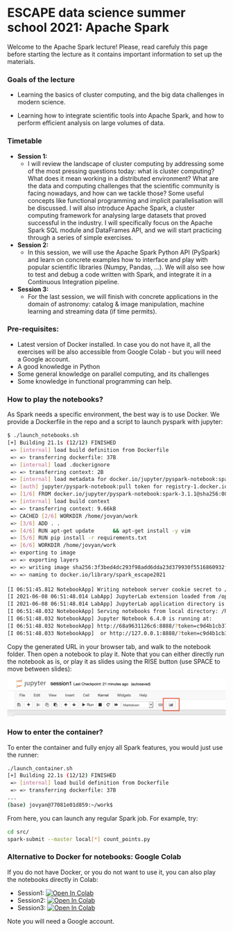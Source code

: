 # ESCAPE data science summer school 2021: Apache Spark

Welcome to the Apache Spark lecture! Please, read carefuly this page before starting the lecture as it contains important information to set up the materials. 

### Goals of the lecture

*  Learning the basics of cluster computing, and the big data challenges in modern science.
- Learning how to integrate scientific tools into Apache Spark, and how to perform efficient analysis on large volumes of data.

### Timetable

- **Session 1:** 
  - I will review the landscape of cluster computing by addressing some of the most pressing questions today: what is cluster computing? What does it mean working in a distributed environment? What are the data and computing challenges that the scientific community is facing nowadays, and how can we tackle those? Some useful concepts like functional programming and implicit parallelisation will be discussed. I will also introduce Apache Spark, a cluster computing framework for analysing large datasets that proved successful in the industry. I will specifically focus on the Apache Spark SQL module and DataFrames API, and we will start practicing through a series of simple exercises.
- **Session 2:** 
  - In this session, we will use the Apache Spark Python API (PySpark) and learn on concrete examples how to interface and play with popular scientific libraries (Numpy, Pandas, ...). We will also see how to test and debug a code written with Spark, and integrate it in a Continuous Integration pipeline.
- **Session 3:** 
  - For the last session, we will finish with concrete applications in the domain of astronomy: catalog & image manipulation, machine learning and streaming data (if time permits).

### Pre-requisites:

- Latest version of Docker installed. In case you do not have it, all the exercises will be also accessible from Google Colab - but you will need a Google account.
- A good knowledge in Python
- Some general knowledge on parallel computing, and its challenges
- Some knowledge in functional programming can help.


### How to play the notebooks?

As Spark needs a specific environment, the best way is to use Docker. We provide a Dockerfile in the repo and a script to launch pyspark with jupyter:

```bash
$ ./launch_notebooks.sh
[+] Building 21.1s (12/12) FINISHED
 => [internal] load build definition from Dockerfile                                                                         0.0s
 => => transferring dockerfile: 37B                                                                                          0.0s
 => [internal] load .dockerignore                                                                                            0.0s
 => => transferring context: 2B                                                                                              0.0s
 => [internal] load metadata for docker.io/jupyter/pyspark-notebook:spark-3.1.1                                              1.4s
 => [auth] jupyter/pyspark-notebook:pull token for registry-1.docker.io                                                      0.0s
 => [1/6] FROM docker.io/jupyter/pyspark-notebook:spark-3.1.1@sha256:0828ce07dc473da9825ea574df85261b1ed45f4f196e2392a2886c  0.0s
 => [internal] load build context                                                                                            0.0s
 => => transferring context: 9.66kB                                                                                          0.0s
 => CACHED [2/6] WORKDIR /home/jovyan/work                                                                                   0.0s
 => [3/6] ADD . .                                                                                                            0.0s
 => [4/6] RUN apt-get update      && apt-get install -y vim                                                                  9.0s
 => [5/6] RUN pip install -r requirements.txt                                                                                9.3s
 => [6/6] WORKDIR /home/jovyan/work                                                                                          0.1s
 => exporting to image                                                                                                       1.1s
 => => exporting layers                                                                                                      1.0s
 => => writing image sha256:3f3bed4dc293f98add6dda23d379930f5516860932f1753c5137c232851ee3e6                                 0.0s
 => => naming to docker.io/library/spark_escape2021                                                                          0.0s

[I 06:51:45.812 NotebookApp] Writing notebook server cookie secret to /home/jovyan/.local/share/jupyter/runtime/notebook_cookie_secret
[I 2021-06-08 06:51:48.014 LabApp] JupyterLab extension loaded from /opt/conda/lib/python3.9/site-packages/jupyterlab
[I 2021-06-08 06:51:48.014 LabApp] JupyterLab application directory is /opt/conda/share/jupyter/lab
[I 06:51:48.032 NotebookApp] Serving notebooks from local directory: /home/jovyan/work
[I 06:51:48.032 NotebookApp] Jupyter Notebook 6.4.0 is running at:
[I 06:51:48.032 NotebookApp] http://68a9631126c6:8888/?token=c9d4b1cb3774293f9dc87d49f92ea0dfc785bdf924fe53eb
[I 06:51:48.033 NotebookApp]  or http://127.0.0.1:8888/?token=c9d4b1cb3774293f9dc87d49f92ea0dfc785bdf924fe53eb
```

Copy the generated URL in your browser tab, and walk to the notebook folder. Then open a notebook to play it. Note that you can either directly run the notebook as is, or play it as slides using the RISE button (use SPACE to move between slides):

<img src="pictures/rise_button.png" alt="alt text"/>

### How to enter the container?

To enter the container and fully enjoy all Spark features, you would just use the runner:

```bash
./launch_container.sh
[+] Building 22.1s (12/12) FINISHED
 => [internal] load build definition from Dockerfile                                                                         0.0s
 => => transferring dockerfile: 37B
...
(base) jovyan@77081e01d859:~/work$

```

From here, you can launch any regular Spark job. For example, try:

```bash
cd src/
spark-submit --master local[*] count_points.py
```

### Alternative to Docker for notebooks: Google Colab

If you do not have Docker, or you do not want to use it, you can also play the notebooks directly in Colab:

- Session1: [![Open In Colab](https://colab.research.google.com/assets/colab-badge.svg)]()
- Session2: [![Open In Colab](https://colab.research.google.com/assets/colab-badge.svg)]()
- Session3: [![Open In Colab](https://colab.research.google.com/assets/colab-badge.svg)]()

Note you will need a Google account.
